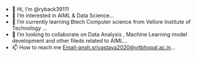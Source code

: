 - 👋 Hi, I’m @ryback39111
- 👀 I’m interested in AIML & Data Science...
- 🌱 I’m currently learning Btech Computer science from Vellore Institute of Technology  ...
- 💞️ I’m looking to collaborate on Data Analysis , Machine Learning model development and other fileds related to AIML...
- 📫 How to reach me Email-ansh.srivastava2020@vitbhopal.ac.in...

<!---
ryback39111/ryback39111 is a ✨ special ✨ repository because its `README.md` (this file) appears on your GitHub profile.
You can click the Preview link to take a look at your changes.
--->
